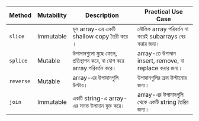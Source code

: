 
| Method    | Mutability | Description                                                           | Practical Use Case                                    |
| --------- | ---------- | --------------------------------------------------------------------- | ----------------------------------------------------- |
| `slice`   | Immutable  | মূল array-এর একটি shallow copy তৈরী করে ।                             | মৌলিক array পরিবর্তন না করেই subarrays বের করার জন্য। |
| `splice`  | Mutable    | উপাদানগুলো মুছে ফেলে, প্রতিস্থাপন করে, বা যোগ করে array পরিবর্তন করে। | array-তে উপাদান insert, remove, বা replace করার জন্য। |
| `reverse` | Mutable    | array-এর উপাদানগুলি উল্টায়।                                          | উপাদানগুলির ক্রম উল্টানোর জন্য।                       |
| `join`    | Immutable  | একটি string-এ array-এর সমস্ত উপাদান যুক্ত করে।                        | array-এর উপাদানগুলি থেকে একটি string তৈরির জন্য।      |
